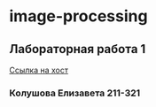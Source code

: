 # image-processing

## Лабораторная работа 1

[Ссылка на хост](http://image-processing.std-1728.ist.mospolytech.ru/)

### Колушова Елизавета 211-321
